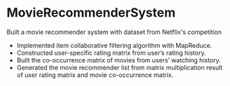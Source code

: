 # MovieRecommenderSystem
Built a movie recommender system with dataset from Netflix's competition 
* Implemented item collaborative filtering algorithm with MapReduce.
* Constructed user-specific rating matrix from user’s rating history.
* Built the co-occurrence matrix of movies from users’ watching history.
* Generated the movie recommender list from matrix multiplication result of user rating matrix and movie co-occurrence matrix.
